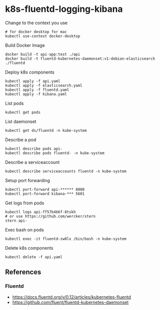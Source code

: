 # k8s-fluentd-logging-kibana

Change to the context you use

    # for docker desktop for mac
    kubectl use-context docker-desktop

Build Docker Image

    docker build -t api-app:test ./api
    docker build -t fluentd-kubernetes-daemonset:v1-debian-elasticsearch ./fluentd

Deploy k8s components

    kubectl apply -f api.yaml
    kubectl apply -f elasticsearch.yaml
    kubectl apply -f fluentd.yaml
    kubectl apply -f kibana.yaml

List pods

    kubectl get pods

List daemonset

    kubectl get ds/fluentd -n kube-system

Describe a pod

    kubectl describe pods api-
    kubectl describe pods fluentd- -n kube-system

Describe a serviceaccount

    kubectl describe serviceaccounts fluentd -n kube-system

Setup port forwarding

    kubectl port-forward api-****** 8080
    kubectl port-forward kibana-*** 5601

Get logs from pods

    kubectl logs api-ff57b4b6f-8tskh
    # or use https://github.com/wercker/stern
    stern api-

Exec bash on pods

    kubectl exec -it fluentd-zw8lx /bin/bash -n kube-system

Delete k8s components

    kubectl delete -f api.yaml

## References
### Fluentd
- https://docs.fluentd.org/v/0.12/articles/kubernetes-fluentd
- https://github.com/fluent/fluentd-kubernetes-daemonset
